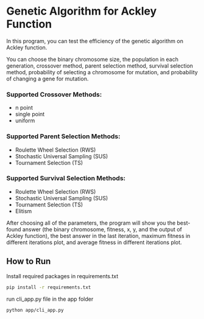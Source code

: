 # Genetic Algorithm for Ackley Function
In this program, you can test the efficiency of the genetic algorithm on Ackley function.

You can choose the binary chromosome size, the population in each generation, crossover method, parent selection method, survival selection method, probability of selecting a chromosome for mutation, and probability of changing a gene for mutation.

### Supported Crossover Methods:
- n point
- single point
- uniform

### Supported Parent Selection Methods:
- Roulette Wheel Selection (RWS)
- Stochastic Universal Sampling (SUS)
- Tournament Selection (TS)

### Supported Survival Selection Methods:
- Roulette Wheel Selection (RWS)
- Stochastic Universal Sampling (SUS)
- Tournament Selection (TS)
- Elitism

After choosing all of the parameters, the program will show you the best-found answer (the binary chromosome, fitness, x, y, and the output of Ackley function), the best answer in the last iteration, maximum fitness in different iterations plot, and average fitness in different iterations plot.

## How to Run
Install required packages in requirements.txt
```bash
pip install -r requirements.txt
```
run cli_app.py file in the app folder
```bash
python app/cli_app.py
```
